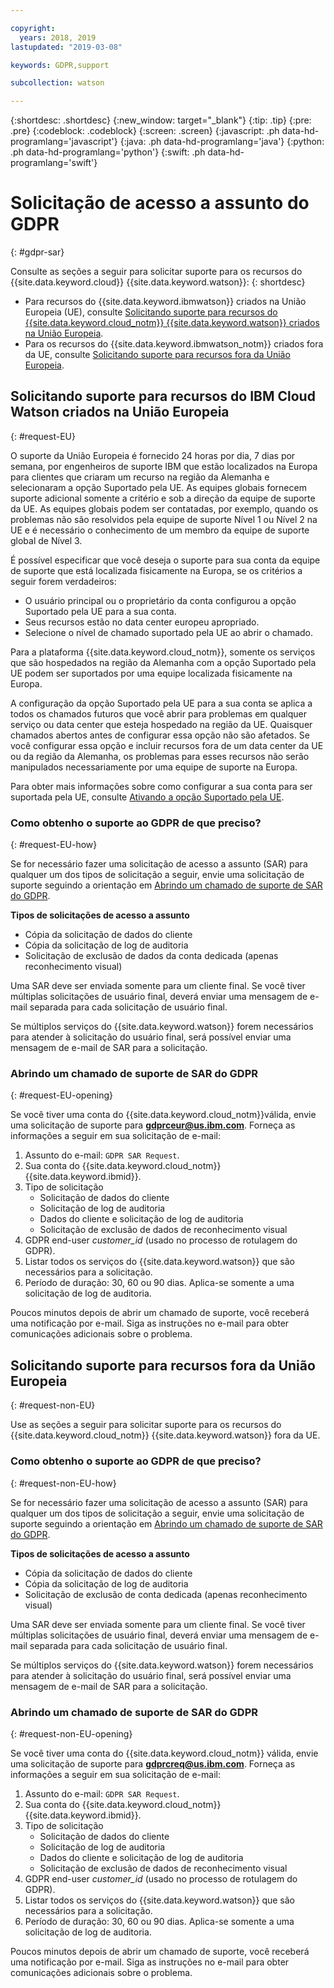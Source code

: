 ```yaml
---

copyright:
  years: 2018, 2019
lastupdated: "2019-03-08"

keywords: GDPR,support

subcollection: watson

---
```


{:shortdesc: .shortdesc}
{:new_window: target="_blank"}
{:tip: .tip}
{:pre: .pre}
{:codeblock: .codeblock}
{:screen: .screen}
{:javascript: .ph data-hd-programlang='javascript'}
{:java: .ph data-hd-programlang='java'}
{:python: .ph data-hd-programlang='python'}
{:swift: .ph data-hd-programlang='swift'}

# Solicitação de acesso a assunto do GDPR
{: #gdpr-sar}

Consulte as seções a seguir para solicitar suporte para os recursos do {{site.data.keyword.cloud}} {{site.data.keyword.watson}}:
{: shortdesc}

-   Para recursos do {{site.data.keyword.ibmwatson}} criados na União Europeia (UE), consulte [Solicitando suporte para recursos do {{site.data.keyword.cloud_notm}} {{site.data.keyword.watson}} criados na União Europeia](#request-EU).
-   Para os recursos do {{site.data.keyword.ibmwatson_notm}} criados fora da UE, consulte [Solicitando suporte para recursos fora da União Europeia](#request-non-EU).

## Solicitando suporte para recursos do IBM Cloud Watson criados na União Europeia
{: #request-EU}

O suporte da União Europeia é fornecido 24 horas por dia, 7 dias por semana, por engenheiros de suporte IBM que estão localizados na Europa para clientes que criaram um recurso na região da Alemanha e selecionaram a opção Suportado pela UE. As equipes globais fornecem suporte adicional somente a critério e sob a direção da equipe de suporte da UE. As equipes globais podem ser contatadas, por exemplo, quando os problemas não são resolvidos pela equipe de suporte Nível 1 ou Nível 2 na UE e é necessário o conhecimento de um membro da equipe de suporte global de Nível 3.

É possível especificar que você deseja o suporte para sua conta da equipe de suporte que está localizada fisicamente na Europa, se os critérios a seguir forem verdadeiros:

-   O usuário principal ou o proprietário da conta configurou a opção Suportado pela UE para a sua conta.
-   Seus recursos estão no data center europeu apropriado.
-   Selecione o nível de chamado suportado pela UE ao abrir o chamado.

Para a plataforma {{site.data.keyword.cloud_notm}}, somente os serviços que são hospedados na região da Alemanha com a opção Suportado pela UE podem ser suportados por uma equipe localizada fisicamente na Europa.

A configuração da opção Suportado pela UE para a sua conta se aplica a todos os chamados futuros que você abrir para problemas em qualquer serviço ou data center que esteja hospedado na região da UE. Quaisquer chamados abertos antes de configurar essa opção não são afetados. Se você configurar essa opção e incluir recursos fora de um data center da UE ou da região da Alemanha, os problemas para esses recursos não serão manipulados necessariamente por uma equipe de suporte na Europa.

Para obter mais informações sobre como configurar a sua conta para ser suportada pela UE, consulte [Ativando a opção Suportado pela UE](/docs/account?topic=account-eu-hipaa-supported#eu-hipaa-supported).

### Como obtenho o suporte ao GDPR de que preciso?
{: #request-EU-how}

Se for necessário fazer uma solicitação de acesso a assunto (SAR) para qualquer um dos tipos de solicitação a seguir, envie uma solicitação de suporte seguindo a orientação em [Abrindo um chamado de suporte de SAR do GDPR](#request-EU-opening).

**Tipos de solicitações de acesso a assunto**

-   Cópia da solicitação de dados do cliente
-   Cópia da solicitação de log de auditoria
-   Solicitação de exclusão de dados da conta dedicada (apenas reconhecimento visual)

Uma SAR deve ser enviada somente para um cliente final. Se você tiver múltiplas solicitações de usuário final, deverá enviar uma mensagem de e-mail separada para cada solicitação de usuário final.

Se múltiplos serviços do {{site.data.keyword.watson}} forem necessários para atender à solicitação do usuário final, será possível enviar uma mensagem de e-mail de SAR para a solicitação.

### Abrindo um chamado de suporte de SAR do GDPR
{: #request-EU-opening}

Se você tiver uma conta do {{site.data.keyword.cloud_notm}}válida, envie uma solicitação de suporte para **gdprceur@us.ibm.com**. Forneça as informações a seguir em sua solicitação de e-mail:

1.  Assunto do e-mail: `GDPR SAR Request`.
1.  Sua conta do {{site.data.keyword.cloud_notm}} {{site.data.keyword.ibmid}}.
1.  Tipo de solicitação
    -   Solicitação de dados do cliente
    -   Solicitação de log de auditoria
    -   Dados do cliente e solicitação de log de auditoria
    -   Solicitação de exclusão de dados de reconhecimento visual
1.  GDPR end-user *customer_id* (usado no processo de rotulagem do GDPR).
1.  Listar todos os serviços do {{site.data.keyword.watson}} que são necessários para a solicitação.
1.  Período de duração: 30, 60 ou 90 dias. Aplica-se somente a uma solicitação de log de auditoria.

Poucos minutos depois de abrir um chamado de suporte, você receberá uma notificação por e-mail. Siga as instruções no e-mail para obter comunicações adicionais sobre o problema.

## Solicitando suporte para recursos fora da União Europeia
{: #request-non-EU}

Use as seções a seguir para solicitar suporte para os recursos do {{site.data.keyword.cloud_notm}} {{site.data.keyword.watson}} fora da UE.

### Como obtenho o suporte ao GDPR de que preciso?
{: #request-non-EU-how}

Se for necessário fazer uma solicitação de acesso a assunto (SAR) para qualquer um dos tipos de solicitação a seguir, envie uma solicitação de suporte seguindo a orientação em [Abrindo um chamado de suporte de SAR do GDPR](#request-non-EU-opening).

**Tipos de solicitações de acesso a assunto**

-   Cópia da solicitação de dados do cliente
-   Cópia da solicitação de log de auditoria
-   Solicitação de exclusão de conta dedicada (apenas reconhecimento visual)

Uma SAR deve ser enviada somente para um cliente final. Se você tiver múltiplas solicitações de usuário final, deverá enviar uma mensagem de e-mail separada para cada solicitação de usuário final.

Se múltiplos serviços do {{site.data.keyword.watson}} forem necessários para atender à solicitação do usuário final, será possível enviar uma mensagem de e-mail de SAR para a solicitação.

### Abrindo um chamado de suporte de SAR do GDPR
{: #request-non-EU-opening}

Se você tiver uma conta do {{site.data.keyword.cloud_notm}} válida, envie uma solicitação de suporte para **gdprcreq@us.ibm.com**. Forneça as informações a seguir em sua solicitação de e-mail:

1.  Assunto do e-mail: `GDPR SAR Request`.
1.  Sua conta do {{site.data.keyword.cloud_notm}} {{site.data.keyword.ibmid}}.
1.  Tipo de solicitação
    -   Solicitação de dados do cliente
    -   Solicitação de log de auditoria
    -   Dados do cliente e solicitação de log de auditoria
    -   Solicitação de exclusão de dados de reconhecimento visual
1.  GDPR end-user *customer_id* (usado no processo de rotulagem do GDPR).
1.  Listar todos os serviços do {{site.data.keyword.watson}} que são necessários para a solicitação.
1.  Período de duração: 30, 60 ou 90 dias. Aplica-se somente a uma solicitação de log de auditoria.

Poucos minutos depois de abrir um chamado de suporte, você receberá uma notificação por e-mail. Siga as instruções no e-mail para obter comunicações adicionais sobre o problema.
